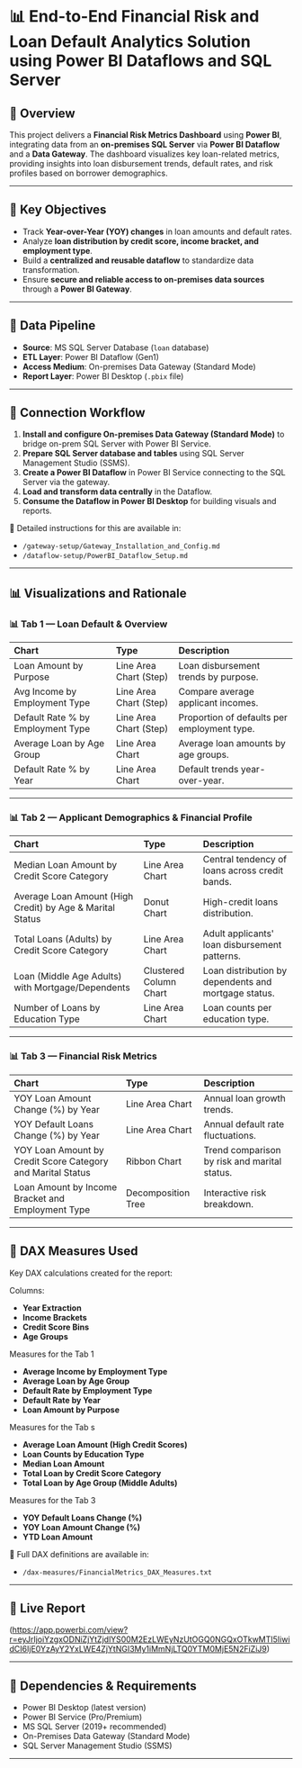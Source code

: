 # 📊 End-to-End Financial Risk and Loan Default Analytics Solution using Power BI Dataflows and SQL Server

## 📌 Overview

This project delivers a **Financial Risk Metrics Dashboard** using **Power BI**, integrating data from an **on-premises SQL Server** via **Power BI Dataflow** and a **Data Gateway**. The dashboard visualizes key loan-related metrics, providing insights into loan disbursement trends, default rates, and risk profiles based on borrower demographics.

---

## 🎯 Key Objectives

- Track **Year-over-Year (YOY) changes** in loan amounts and default rates.
- Analyze **loan distribution by credit score, income bracket, and employment type**.
- Build a **centralized and reusable dataflow** to standardize data transformation.
- Ensure **secure and reliable access to on-premises data sources** through a **Power BI Gateway**.

---

## 📡 Data Pipeline

- **Source**: MS SQL Server Database (`loan` database)
- **ETL Layer**: Power BI Dataflow (Gen1)
- **Access Medium**: On-premises Data Gateway (Standard Mode)
- **Report Layer**: Power BI Desktop (`.pbix` file)

---

## 🔌 Connection Workflow

1. **Install and configure On-premises Data Gateway (Standard Mode)** to bridge on-prem SQL Server with Power BI Service.
2. **Prepare SQL Server database and tables** using SQL Server Management Studio (SSMS).
3. **Create a Power BI Dataflow** in Power BI Service connecting to the SQL Server via the gateway.
4. **Load and transform data centrally** in the Dataflow.
5. **Consume the Dataflow in Power BI Desktop** for building visuals and reports.

📄 Detailed instructions for this are available in:
- `/gateway-setup/Gateway_Installation_and_Config.md`
- `/dataflow-setup/PowerBI_Dataflow_Setup.md`

---

## 📊 Visualizations and Rationale

### 📊 Tab 1 — Loan Default & Overview
| Chart | Type | Description |
|:-------|:------------|:--------------|
| Loan Amount by Purpose | Line Area Chart (Step) | Loan disbursement trends by purpose. |
| Avg Income by Employment Type | Line Area Chart (Step) | Compare average applicant incomes. |
| Default Rate % by Employment Type | Line Area Chart (Step) | Proportion of defaults per employment type. |
| Average Loan by Age Group | Line Area Chart | Average loan amounts by age groups. |
| Default Rate % by Year | Line Area Chart | Default trends year-over-year. |

---

### 📊 Tab 2 — Applicant Demographics & Financial Profile
| Chart | Type | Description |
|:-------|:------------|:--------------|
| Median Loan Amount by Credit Score Category | Line Area Chart | Central tendency of loans across credit bands. |
| Average Loan Amount (High Credit) by Age & Marital Status | Donut Chart | High-credit loans distribution. |
| Total Loans (Adults) by Credit Score Category | Line Area Chart | Adult applicants' loan disbursement patterns. |
| Loan (Middle Age Adults) with Mortgage/Dependents | Clustered Column Chart | Loan distribution by dependents and mortgage status. |
| Number of Loans by Education Type | Line Area Chart | Loan counts per education type. |

---

### 📊 Tab 3 — Financial Risk Metrics
| Chart | Type | Description |
|:-------|:------------|:--------------|
| YOY Loan Amount Change (%) by Year | Line Area Chart | Annual loan growth trends. |
| YOY Default Loans Change (%) by Year | Line Area Chart | Annual default rate fluctuations. |
| YOY Loan Amount by Credit Score Category and Marital Status | Ribbon Chart | Trend comparison by risk and marital status. |
| Loan Amount by Income Bracket and Employment Type | Decomposition Tree | Interactive risk breakdown. |

---

## 📐 DAX Measures Used

Key DAX calculations created for the report:

Columns:

- **Year Extraction**
- **Income Brackets**
- **Credit Score Bins**
- **Age Groups**
  
Measures for the Tab 1

- **Average Income by Employment Type**
- **Average Loan by Age Group**
- **Default Rate by Employment Type**
- **Default Rate by Year**
- **Loan Amount by Purpose**

Measures for the Tab s

- **Average Loan Amount (High Credit Scores)**
- **Loan Counts by Education Type**
- **Median Loan Amount**
- **Total Loan by Credit Score Category**
- **Total Loan by Age Group (Middle Adults)**
  
Measures for the Tab 3

- **YOY Default Loans Change (%)**
- **YOY Loan Amount Change (%)**
- **YTD Loan Amount**

📄 Full DAX definitions are available in:
- `/dax-measures/FinancialMetrics_DAX_Measures.txt`

---

## 📸 Live Report

(https://app.powerbi.com/view?r=eyJrIjoiYzgxODNiZjYtZjdlYS00M2EzLWEyNzUtOGQ0NGQxOTkwMTI5IiwidCI6IjE0YzAyY2YxLWE4ZjYtNGI3My1iMmNjLTQ0YTM0MjE5N2FiZiJ9)

---

## 📎 Dependencies & Requirements

- Power BI Desktop (latest version)
- Power BI Service (Pro/Premium)
- MS SQL Server (2019+ recommended)
- On-Premises Data Gateway (Standard Mode)
- SQL Server Management Studio (SSMS)

---
